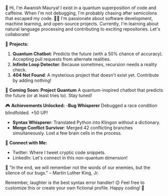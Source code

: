 👋 Hi, I'm Awanish Maurya! I exist in a quantum superposition of code and caffeine. When I'm not debugging, I'm probably chasing after semicolons that escaped my code. 🕵️‍♂️
I'm passionate about software development, machine learning, and open-source projects. Currently, I'm learning about natural language processing and contributing to exciting repositories. Let's collaborate! 

🚀 **Projects:**
1. **Quantum Chatbot**: Predicts the future (with a 50% chance of accuracy). Accepting pull requests from alternate realities.
2. **Infinite Loop Detector**: Because sometimes, recursion needs a reality check.
3. **404 Not Found**: A mysterious project that doesn't exist yet. Contribute by adding nothing!

🚀 **Coming Soon: Project Quantum**
A quantum-inspired chatbot that predicts the future (or at least tries to). Stay tuned!

🎮 **Achievements Unlocked:**
-**Bug Whisperer**
Debugged a race condition blindfolded. +50 UP!
- **Syntax Whisperer**: Translated Python into Klingon without a dictionary.
- **Merge Conflict Survivor**: Merged 42 conflicting branches simultaneously. Lost a few brain cells in the process.

🔗 **Connect with Me:**
- Twitter: Where I tweet cryptic code snippets.
- LinkedIn: Let's connect in this non-quantum dimension!


🌟 "In the end, we will remember not the words of our enemies, but the silence of our bugs." – Martin Luther King, Jr.

Remember, laughter is the best syntax error handler! 😉 Feel free to customize this or create your own fictional profile. Happy coding! 🚀


